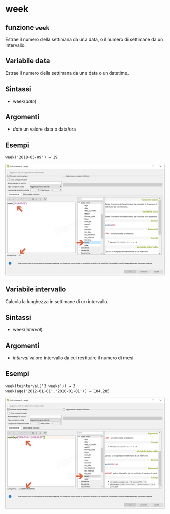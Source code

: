 # week

## funzione `week`

Estrae il numero della settimana da una data, o il numero di settimane da un intervallo.

## Variabile data

Estrae il numero della settimana da una data o un datetime.

## Sintassi

* week\(_date_\)

## Argomenti

* _date_ un valore data o data/ora

## Esempi

```text
week('2018-05-09') → 19
```

![](../../../.gitbook/assets/week1.png)

## Variabile intervallo

Calcola la lunghezza in settimane di un intervallo.

## Sintassi

* week\(_interval_\)

## Argomenti

* _interval_ valore intervallo da cui restituire il numero di mesi

## Esempi

```text
week(tointerval('3 weeks')) → 3
week(age('2012-01-01','2010-01-01')) → 104.285
```

![](../../../.gitbook/assets/week2.png)

